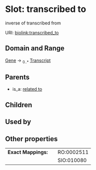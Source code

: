 
# Slot: transcribed to


inverse of transcribed from

URI: [biolink:transcribed_to](https://w3id.org/biolink/vocab/transcribed_to)


## Domain and Range

[Gene](Gene.md) &#8594;  <sub>0..\*</sub> [Transcript](Transcript.md)

## Parents

 *  is_a: [related to](related_to.md)

## Children


## Used by


## Other properties

|  |  |  |
| --- | --- | --- |
| **Exact Mappings:** | | RO:0002511 |
|  | | SIO:010080 |

